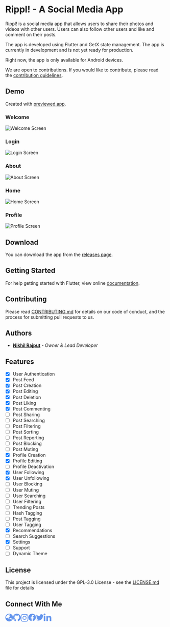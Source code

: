 # Rippl! - A Social Media App

Rippl! is a social media app that allows users to share their photos and videos
with other users. Users can also follow other users and like and comment on
their posts.

The app is developed using Flutter and GetX state management. The app is
currently in development and is not yet ready for production.

Right now, the app is only available for Android devices.

We are open to contributions. If you would like to contribute, please read the
[contribution guidelines](CONTRIBUTING.md).

## Demo

Created with [previewed.app](https://previewed.app).

### Welcome

![Welcome Screen]('https://githubusercontent.com/nixrajput/social-media-app-flutter/master/screenshots/image1.png')

### Login

![Login Screen]('https://githubusercontent.com/nixrajput/social-media-app-flutter/master/screenshots/image2.png')

### About

![About Screen]('https://githubusercontent.com/nixrajput/social-media-app-flutter/master/screenshots/image3.png')

### Home

![Home Screen]('https://githubusercontent.com/nixrajput/social-media-app-flutter/master/screenshots/image4.png')

### Profile

![Profile Screen]('https://githubusercontent.com/nixrajput/social-media-app-flutter/master/screenshots/image5.png')

## Download

You can download the app from the [releases page][releases].

## Getting Started

For help getting started with Flutter, view online
[documentation](https://flutter.dev/).

## Contributing

Please read [CONTRIBUTING.md](CONTRIBUTING.md) for details on our code of
conduct, and the process for submitting pull requests to us.

## Authors

* **[Nikhil Rajput][portfolio]** - *Owner & Lead Developer*

## Features

* [x] User Authentication
* [x] Post Feed
* [x] Post Creation
* [x] Post Editing
* [x] Post Deletion
* [x] Post Liking
* [x] Post Commenting
* [ ] Post Sharing
* [ ] Post Searching
* [ ] Post Filtering
* [ ] Post Sorting
* [ ] Post Reporting
* [ ] Post Blocking
* [ ] Post Muting
* [x] Profile Creation
* [x] Profile Editing
* [ ] Profile Deactivation
* [x] User Following
* [x] User Unfollowing
* [ ] User Blocking
* [ ] User Muting
* [ ] User Searching
* [ ] User Filtering
* [ ] Trending Posts
* [ ] Hash Tagging
* [ ] Post Tagging
* [ ] User Tagging
* [x] Recommendations
* [ ] Search Suggestions
* [x] Settings
* [ ] Support
* [ ] Dynamic Theme

## License

This project is licensed under the GPL-3.0 License - see the
[LICENSE.md](LICENSE.md) file for details

## Connect With Me

[<img align="left" alt="nixrajput | Website" width="24px" src="https://raw.githubusercontent.com/nixrajput/nixlab-files/master/images/icons/globe-icon.svg" />][website]

[<img align="left" alt="nixrajput | GitHub" width="24px" src="https://raw.githubusercontent.com/nixrajput/nixlab-files/master/images/icons/github-brands.svg" />][github]

[<img align="left" alt="nixrajput | Instagram" width="24px" src="https://raw.githubusercontent.com/nixrajput/nixlab-files/master/images/icons/instagram-brands.svg" />][instagram]

[<img align="left" alt="nixrajput | Facebook" width="24px" src="https://raw.githubusercontent.com/nixrajput/nixlab-files/master/images/icons/facebook-brands.svg" />][facebook]

[<img align="left" alt="nixrajput | Twitter" width="24px" src="https://raw.githubusercontent.com/nixrajput/nixlab-files/master/images/icons/twitter-brands.svg" />][twitter]

[<img align="left" alt="nixrajput | LinkedIn" width="24px" src="https://raw.githubusercontent.com/nixrajput/nixlab-files/master/images/icons/linkedin-in-brands.svg" />][linkedin]

[github]: https://github.com/nixrajput
[website]: https://nixlab.co.in
[facebook]: https://facebook.com/nixrajput07
[twitter]: https://twitter.com/nixrajput07
[instagram]: https://instagram.com/nixrajput
[linkedin]: https://linkedin.com/in/nixrajput
[portfolio]: https://nixrajput.nixlab.co.in
[releases]: https://github.com/nixrajput/social-media-app-flutter/releases
